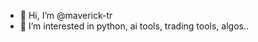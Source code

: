 - 👋 Hi, I’m @maverick-tr
- 👀 I’m interested in python, ai tools, trading tools, algos..

<!---
maverick-tr/maverick-tr is a ✨ special ✨ repository because its `README.md` (this file) appears on your GitHub profile.
You can click the Preview link to take a look at your changes.
--->
